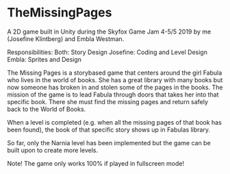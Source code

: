 # TheMissingPages
A 2D game built in Unity during the Skyfox Game Jam 4-5/5 2019 by me (Josefine Klintberg) and Embla Westman. 

Responsibilities: 
Both: Story Design
Josefine: Coding and Level Design
Embla: Sprites and Design

The Missing Pages is a storybased game that centers around the girl Fabula who lives in the world of books. She has a great library with many books but now someone has broken in and stolen some of the pages in the books. The mission of the game is to lead Fabula through doors that takes her into that specific book. There she must find the missing pages and return safely back to the World of Books. 

When a level is completed (e.g. when all the missing pages of that book has been found), the book of that specific story shows up in Fabulas library. 

So far, only the Narnia level has been implemented but the game can be built upon to create more levels. 

Note! The game only works 100% if played in fullscreen mode!
